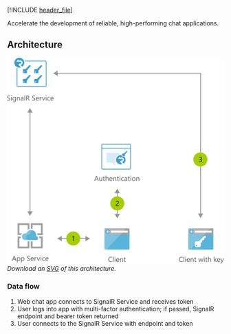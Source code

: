 [!INCLUDE [header_file](../../../includes/sol-idea-header.md)]

Accelerate the development of reliable, high-performing chat applications.

## Architecture

![Architecture Diagram](../media/cross-platform-chat.png)
*Download an [SVG](../media/cross-platform-chat.svg) of this architecture.*

### Data flow

1. Web chat app connects to SignalR Service and receives token
1. User logs into app with multi-factor authentication; if passed, SignalR endpoint and bearer token returned
1. User connects to the SignalR Service with endpoint and token
